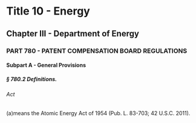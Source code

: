 
# Title 10 - Energy
## Chapter III - Department of Energy
### PART 780 - PATENT COMPENSATION BOARD REGULATIONS
#### Subpart A - General Provisions
##### § 780.2 Definitions.
###### Act

(a)means the Atomic Energy Act of 1954 (Pub. L. 83-703; 42 U.S.C. 2011).
